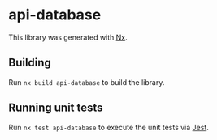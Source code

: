 # api-database

This library was generated with [Nx](https://nx.dev).

## Building

Run `nx build api-database` to build the library.

## Running unit tests

Run `nx test api-database` to execute the unit tests via
[Jest](https://jestjs.io).
